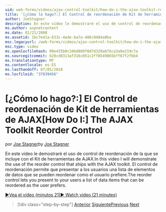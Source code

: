 ```yaml
---
uid: web-forms/videos/ajax-control-toolkit/how-do-i-the-ajax-toolkit-reorder-control
title: '[¿Cómo lo hago?:] El Control de reordenación de Kit de herramientas de AJAX | Microsoft Docs'
author: JoeStagner
description: En este vídeo le demostraré el uso de control de reordenación de la que se incluye con el Kit de herramientas de AJAX. El control de reordenación permite presentar a los usuarios o de una lista...
ms.author: aspnetcontent
ms.date: 02/21/2008
ms.assetid: 1bc7e41a-633c-4ade-ba7a-486c9484a0ba
msc.legacyurl: /web-forms/videos/ajax-control-toolkit/how-do-i-the-ajax-toolkit-reorder-control
msc.type: video
ms.openlocfilehash: 09e435b0c34bd889f0d7d320a6f6ca3a0e219c7a
ms.sourcegitcommit: b28cd0313af316c051c2ff8549865bff67f2fbb4
ms.translationtype: MT
ms.contentlocale: es-ES
ms.lasthandoff: 07/05/2018
ms.locfileid: "37839456"
---
```

<a name="how-do-i-the-ajax-toolkit-reorder-control"></a><span data-ttu-id="3560b-104">[¿Cómo lo hago?:] El Control de reordenación de Kit de herramientas de AJAX</span><span class="sxs-lookup"><span data-stu-id="3560b-104">[How Do I:] The AJAX Toolkit Reorder Control</span></span>
====================
<span data-ttu-id="3560b-105">por [Joe Stagner](https://github.com/JoeStagner)</span><span class="sxs-lookup"><span data-stu-id="3560b-105">by [Joe Stagner](https://github.com/JoeStagner)</span></span>

<span data-ttu-id="3560b-106">En este vídeo le demostraré el uso de control de reordenación de la que se incluye con el Kit de herramientas de AJAX.</span><span class="sxs-lookup"><span data-stu-id="3560b-106">In this video I will demonstrate the use of the reorder control that ships with the AJAX toolkit.</span></span> <span data-ttu-id="3560b-107">El control de reordenación permite que presentar a los usuarios una lista de elementos de datos que se pueden reordenar como el usuario prefiere.</span><span class="sxs-lookup"><span data-stu-id="3560b-107">The reorder control lets you present to your users a list of data items that can be reordered as the user prefers.</span></span>

[<span data-ttu-id="3560b-108">&#9654;Vea el vídeo (minutos 21)</span><span class="sxs-lookup"><span data-stu-id="3560b-108">&#9654; Watch video (21 minutes)</span></span>](https://channel9.msdn.com/Blogs/ASP-NET-Site-Videos/how-do-i-the-ajax-toolkit-reorder-control)

> [!div class="step-by-step"]
> <span data-ttu-id="3560b-109">[Anterior](how-do-i-use-the-aspnet-ajax-updatepanelanimation-extender.md)
> [Siguiente](utilize-the-ajax-rating-control-in-the-aspnet-toolkit.md)</span><span class="sxs-lookup"><span data-stu-id="3560b-109">[Previous](how-do-i-use-the-aspnet-ajax-updatepanelanimation-extender.md)
[Next](utilize-the-ajax-rating-control-in-the-aspnet-toolkit.md)</span></span>
